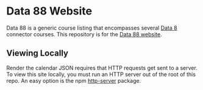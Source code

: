 # Data 88 Website

Data 88 is a generic course listing that encompasses several [Data 8](https://data8.org) connector courses. This repository is for the [Data 88 website](https://d8a-88.github.io).

## Viewing Locally

Render the calendar JSON requires that HTTP requests get sent to a server. To view this site locally, you must run an HTTP server out of the root of this repo. An easy option is the npm [http-server](https://www.npmjs.com/package/http-server) package.
